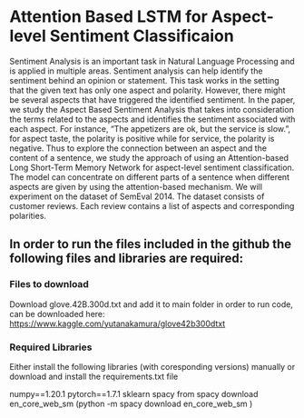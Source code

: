 # Attention Based LSTM for Aspect-level Sentiment Classificaion

Sentiment Analysis is an important task in Natural Language Processing and is applied in multiple areas. Sentiment analysis can help identify the sentiment behind an opinion or statement. This task works in the setting that the given text has only one aspect and polarity. However, there might be several aspects that have triggered the identified sentiment. In the paper, we study the Aspect Based Sentiment Analysis that takes into consideration the terms related to the aspects and identifies the sentiment associated with each aspect. For instance, “The appetizers are ok, but the service is slow.”, for aspect taste, the polarity is positive while for service, the polarity is negative. Thus to explore the connection between an aspect and the content of a sentence, we study the approach of using an Attention-based Long Short-Term Memory Network for aspect-level sentiment classification. The model can concentrate on different parts of a sentence when different aspects are given by using the attention-based mechanism. We will experiment on the dataset of SemEval 2014. The dataset consists of customer reviews. Each review contains a list of aspects and corresponding polarities.

## In order to run the files included in the github the following files and libraries are required:
### Files to download
Download glove.42B.300d.txt and add it to main folder in order to run code, can be downloaded here:  
https://www.kaggle.com/yutanakamura/glove42b300dtxt

### Required Libraries

Either install the following libraries (with coresponding versions) manually or download and install the requirements.txt file

numpy==1.20.1
pytorch==1.7.1
sklearn
spacy
from spacy download en_core_web_sm (python -m spacy download en_core_web_sm )
